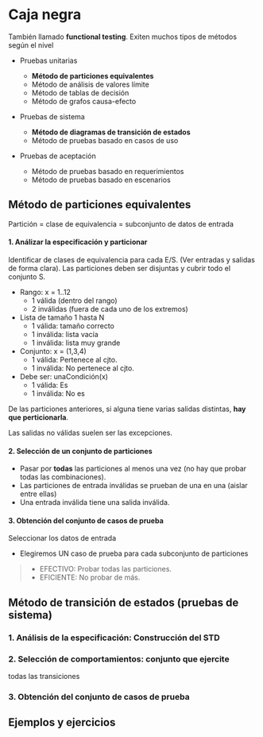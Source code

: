 # Caja negra

También llamado **functional testing**. Exiten muchos tipos de métodos según el nivel
* Pruebas unitarias
  * **Método de particiones equivalentes**
  * Método de análisis de valores límite
  * Método de tablas de decisión
  * Método de grafos causa-efecto

* Pruebas de sistema
  * **Método de diagramas de transición de estados**
  * Método de pruebas basado en casos de uso

* Pruebas de aceptación
  * Método de pruebas basado en requerimientos
  * Método de pruebas basado en escenarios

## Método de particiones equivalentes
Partición = clase de equivalencia = subconjunto de datos de entrada

#### 1. Análizar la especificación y particionar
Identificar de clases de equivalencia para cada E/S. (Ver entradas y salidas de forma clara).
Las particiones deben ser disjuntas y cubrir todo el conjunto S.

* Rango: x = 1..12
  * 1 válida (dentro del rango)
  * 2 inválidas (fuera de cada uno de los extremos)
* Lista de tamaño 1 hasta N
  * 1 válida:   tamaño correcto
  * 1 inválida: lista vacía
  * 1 inválida: lista muy grande
* Conjunto: x = (1,3,4)
  * 1 válida: Pertenece al cjto.
  * 1 inválida: No pertenece al cjto.
* Debe ser: unaCondición(x)
  * 1 válida: Es
  * 1 inválida: No es

De las particiones anteriores, si alguna tiene varias salidas distintas, **hay que perticionarla**.

Las salidas no válidas suelen ser las excepciones.

#### 2. Selección de un conjunto de particiones
* Pasar por **todas** las particiones al menos una vez (no hay que probar todas las combinaciones).
* Las particiones de entrada inválidas se prueban de una en una (aislar entre ellas)
* Una entrada inválida tiene una salida inválida.

#### 3. Obtención del conjunto de casos de prueba
Seleccionar los datos de entrada
* Elegiremos UN caso de prueba para cada subconjunto de particiones

> * EFECTIVO: Probar todas las particiones.
> * EFICIENTE: No probar de más.

## Método de transición de estados (pruebas de sistema)

### 1. Análisis de la especificación: Construcción del STD 

### 2. Selección de comportamientos: conjunto que ejercite
todas las transiciones

### 3. Obtención del conjunto de casos de prueba


## Ejemplos y ejercicios
